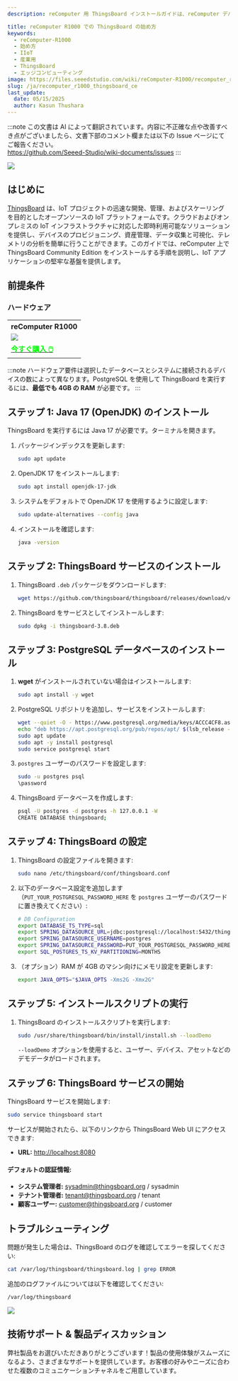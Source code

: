 ```yaml
---
description: reComputer 用 ThingsBoard インストールガイドは、reComputer デバイス上で ThingsBoard v3.8 と PostgreSQL をセットアップするためのステップバイステップの手順を提供します。このガイドでは、Java 17 のインストール、ThingsBoard サービスの設定、PostgreSQL のセットアップ、および IoT データ管理を円滑に行うためのトラブルシューティングのヒントを網羅しています。

title: reComputer R1000 での ThingsBoard の始め方
keywords:
  - reComputer-R1000
  - 始め方
  - IIoT
  - 産業用
  - ThingsBoard
  - エッジコンピューティング
image: https://files.seeedstudio.com/wiki/reComputer-R1000/recomputer_r_images/01.png
slug: /ja/recomputer_r1000_thingsboard_ce
last_update:
  date: 05/15/2025
  author: Kasun Thushara
---
```

:::note
この文書は AI によって翻訳されています。内容に不正確な点や改善すべき点がございましたら、文書下部のコメント欄または以下の Issue ページにてご報告ください。  
https://github.com/Seeed-Studio/wiki-documents/issues
:::

<div style={{textAlign:'center'}}><img src="https://files.seeedstudio.com/wiki/reComputer-R1000/tb/thingsboard_blue.png" style={{width:600}}/></div>

## はじめに

[ThingsBoard](https://thingsboard.io/) は、IoT プロジェクトの迅速な開発、管理、およびスケーリングを目的としたオープンソースの IoT プラットフォームです。クラウドおよびオンプレミスの IoT インフラストラクチャに対応した即時利用可能なソリューションを提供し、デバイスのプロビジョニング、資産管理、データ収集と可視化、テレメトリの分析を簡単に行うことができます。このガイドでは、reComputer 上で ThingsBoard Community Edition をインストールする手順を説明し、IoT アプリケーションの堅牢な基盤を提供します。

## 前提条件

### ハードウェア 

<div class="table-center">
	<table class="table-nobg">
    <tr class="table-trnobg">
      <th class="table-trnobg">reComputer R1000</th>
		</tr>
    <tr class="table-trnobg"></tr>
		<tr class="table-trnobg">
			<td class="table-trnobg"><div style={{textAlign:'center'}}><img src="https://files.seeedstudio.com/wiki/reComputer-R1000/recomputer_r_images/01.png" style={{width:300, height:'auto'}}/></div></td>
		</tr>
    <tr class="table-trnobg"></tr>
		<tr class="table-trnobg">
			<td class="table-trnobg"><div class="get_one_now_container" style={{textAlign: 'center'}}><a class="get_one_now_item" href="https://www.seeedstudio.com/reComputer-R1025-10-p-5895.html">
              <strong><span><font color={'FFFFFF'} size={"4"}> 今すぐ購入 🖱️</font></span></strong>
          </a></div></td>
        </tr>
    </table>
    </div>

:::note
ハードウェア要件は選択したデータベースとシステムに接続されるデバイスの数によって異なります。PostgreSQL を使用して ThingsBoard を実行するには、**最低でも 4GB の RAM** が必要です。
:::

## ステップ 1: Java 17 (OpenJDK) のインストール

ThingsBoard を実行するには Java 17 が必要です。ターミナルを開きます。

1. パッケージインデックスを更新します:
   ```bash
   sudo apt update
   ```
2. OpenJDK 17 をインストールします:
   ```bash
   sudo apt install openjdk-17-jdk
   ```
3. システムをデフォルトで OpenJDK 17 を使用するように設定します:
   ```bash
   sudo update-alternatives --config java
   ```
4. インストールを確認します:
   ```bash
   java -version
   ```

## ステップ 2: ThingsBoard サービスのインストール

1. ThingsBoard `.deb` パッケージをダウンロードします:
   ```bash
   wget https://github.com/thingsboard/thingsboard/releases/download/v3.8/thingsboard-3.8.deb
   ```
2. ThingsBoard をサービスとしてインストールします:
   ```bash
   sudo dpkg -i thingsboard-3.8.deb
   ```

## ステップ 3: PostgreSQL データベースのインストール

1. **wget** がインストールされていない場合はインストールします:
   ```bash
   sudo apt install -y wget
   ```
2. PostgreSQL リポジトリを追加し、サービスをインストールします:
   ```bash
   wget --quiet -O - https://www.postgresql.org/media/keys/ACCC4CF8.asc | sudo apt-key add -
   echo "deb https://apt.postgresql.org/pub/repos/apt/ $(lsb_release -cs)-pgdg main" | sudo tee /etc/apt/sources.list.d/pgdg.list
   sudo apt update
   sudo apt -y install postgresql
   sudo service postgresql start
   ```

3. `postgres` ユーザーのパスワードを設定します:
   ```bash
   sudo -u postgres psql
   \password
   ```

4. ThingsBoard データベースを作成します:
   ```bash
   psql -U postgres -d postgres -h 127.0.0.1 -W
   CREATE DATABASE thingsboard;
   ```

## ステップ 4: ThingsBoard の設定

1. ThingsBoard の設定ファイルを開きます:
   ```bash
   sudo nano /etc/thingsboard/conf/thingsboard.conf
   ```

2. 以下のデータベース設定を追加します（`PUT_YOUR_POSTGRESQL_PASSWORD_HERE` を `postgres` ユーザーのパスワードに置き換えてください）:
   ```bash
   # DB Configuration 
   export DATABASE_TS_TYPE=sql
   export SPRING_DATASOURCE_URL=jdbc:postgresql://localhost:5432/thingsboard
   export SPRING_DATASOURCE_USERNAME=postgres
   export SPRING_DATASOURCE_PASSWORD=PUT_YOUR_POSTGRESQL_PASSWORD_HERE
   export SQL_POSTGRES_TS_KV_PARTITIONING=MONTHS
   ```

3. （オプション）RAM が 4GB のマシン向けにメモリ設定を更新します:
   ```bash
   export JAVA_OPTS="$JAVA_OPTS -Xms2G -Xmx2G"
   ```

## ステップ 5: インストールスクリプトの実行

1. ThingsBoard のインストールスクリプトを実行します:
   ```bash
   sudo /usr/share/thingsboard/bin/install/install.sh --loadDemo
   ```

   `--loadDemo` オプションを使用すると、ユーザー、デバイス、アセットなどのデモデータがロードされます。

## ステップ 6: ThingsBoard サービスの開始

ThingsBoard サービスを開始します:
```bash
sudo service thingsboard start
```

サービスが開始されたら、以下のリンクから ThingsBoard Web UI にアクセスできます:

- **URL:** [http://localhost:8080](http://localhost:8080)

#### デフォルトの認証情報:
- **システム管理者:** sysadmin@thingsboard.org / sysadmin
- **テナント管理者:** tenant@thingsboard.org / tenant
- **顧客ユーザー:** customer@thingsboard.org / customer

## トラブルシューティング

問題が発生した場合は、ThingsBoard のログを確認してエラーを探してください:

```bash
cat /var/log/thingsboard/thingsboard.log | grep ERROR
```

追加のログファイルについては以下を確認してください:
```bash
/var/log/thingsboard
```
<div style={{textAlign:'center'}}><img src="https://files.seeedstudio.com/wiki/reComputer-R1000/tb/openingwindow.PNG" style={{width:600}}/></div>

## 技術サポート & 製品ディスカッション

弊社製品をお選びいただきありがとうございます！製品の使用体験がスムーズになるよう、さまざまなサポートを提供しています。お客様の好みやニーズに合わせた複数のコミュニケーションチャネルをご用意しています。

<div class="button_tech_support_container">
<a href="https://forum.seeedstudio.com/" class="button_forum"></a> 
<a href="https://www.seeedstudio.com/contacts" class="button_email"></a>
</div>

<div class="button_tech_support_container">
<a href="https://discord.gg/eWkprNDMU7" class="button_discord"></a> 
<a href="https://github.com/Seeed-Studio/wiki-documents/discussions/69" class="button_discussion"></a>
</div>